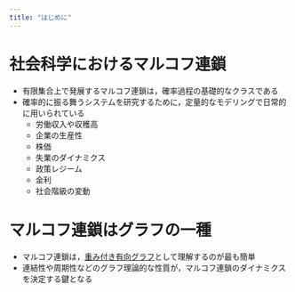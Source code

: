 ```yaml
---
title: "はじめに"
---
```


# 社会科学におけるマルコフ連鎖
- 有限集合上で発展するマルコフ連鎖は，確率過程の基礎的なクラスである
- 確率的に振る舞うシステムを研究するために，定量的なモデリングで日常的に用いられている
  - 労働収入や収穫高
  - 企業の生産性
  - 株価
  - 失業のダイナミクス
  - 政策レジーム
  - 金利
  - 社会階級の変動

# マルコフ連鎖はグラフの一種
- マルコフ連鎖は，[重み付き有向グラフ](https://zenn.dev/nagayu71/articles/61e5f6c2cd55a0)として理解するのが最も簡単
- 連結性や周期性などのグラフ理論的な性質が，マルコフ連鎖のダイナミクスを決定する鍵となる